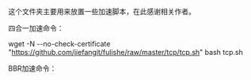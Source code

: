 这个文件夹主要用来放置一些加速脚本，在此感谢相关作者。

四合一加速命令：

wget -N --no-check-certificate "https://github.com/jiefangit/fulishe/raw/master/tcp/tcp.sh"
bash tcp.sh


BBR加速命令：

